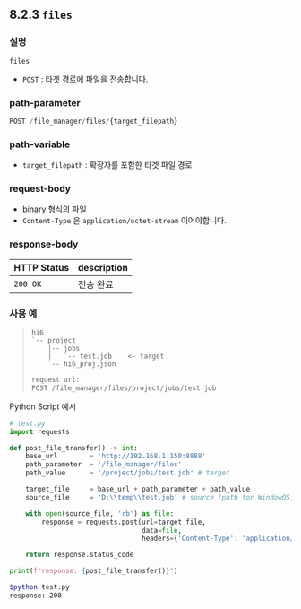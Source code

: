 ﻿## 8.2.3 `files`

### 설명

`files`

- `POST` : 타겟 경로에 파일을 전송합니다.

### path-parameter

```python
POST /file_manager/files/{target_filepath}
```

### path-variable

- `target_filepath` : 확장자를 포함한 타겟 파일 경로

### request-body

- binary 형식의 파일
- `Content-Type` 은 `application/octet-stream` 이어야합니다.

### response-body

|HTTP Status|description|
|:---|:---|
|`200 OK`| 전송 완료 |


### 사용 예

<blockquote>

```text
hi6
`-- project
    |-- jobs
    |   `-- test.job    <- target
    `-- hi6_proj.json
```

```python
request url:
POST /file_manager/files/project/jobs/test.job
```

</blockquote>

Python Script 예시

```python
# test.py
import requests

def post_file_transfer() -> int:
    base_url        = 'http://192.168.1.150:8888'
    path_parameter  = '/file_manager/files'
    path_value      = '/project/jobs/test.job' # target

    target_file     = base_url + path_parameter + path_value
    source_file     = 'D:\\temp\\test.job' # source (path for WindowOS)

    with open(source_file, 'rb') as file:
        response = requests.post(url=target_file, 
                                 data=file, 
                                 headers={'Content-Type': 'application/octet-stream'})

    return response.status_code

print(f"response: {post_file_transfer()}")
```
```sh
$python test.py
response: 200
```